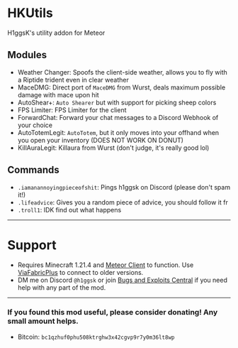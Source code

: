# HKUtils

H1ggsK's utility addon for Meteor

## Modules
- Weather Changer: Spoofs the client-side weather, allows you to fly with a Riptide trident even in clear weather
- MaceDMG: Direct port of `MaceDMG` from Wurst, deals maximum possible damage with mace upon hit
- AutoShear+: `Auto Shearer` but with support for picking sheep colors
- FPS Limiter: FPS Limiter for the client
- ForwardChat: Forward your chat messages to a Discord Webhook of your choice
- AutoTotemLegit: `AutoTotem`, but it only moves into your offhand when you open your inventory (DOES NOT WORK ON DONUT)
- KillAuraLegit: Killaura from Wurst (don't judge, it's really good lol)

## Commands
- `.iamanannoyingpieceofshit`: Pings h1ggsk on Discord (please don't spam it!)
- `.lifeadvice`: Gives you a random piece of advice, you should follow it fr
- `.troll1`: IDK find out what happens
<hr>

# Support
- Requires Minecraft 1.21.4 and [Meteor Client](https://meteorclient.com) to function. Use [ViaFabricPlus](https://modrinth.com/mod/viafabricplus) to connect to older versions.
- DM me on Discord `@h1ggsk` or join [Bugs and Exploits Central](https://discord.com/invite/zcfMqDgFnF) if you need help with any part of the mod.
<hr>

### If you found this mod useful, please consider donating! Any small amount helps.
- Bitcoin: `bc1qzhuf0phu508ktrghw3x42cgvp9r7y0m36lt8wp`
